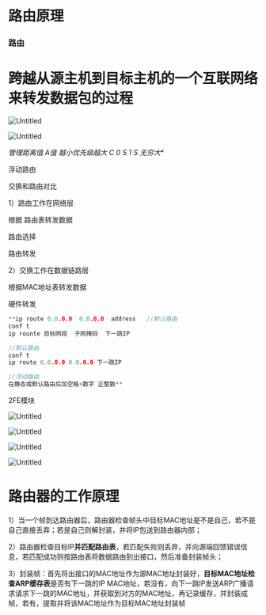 # 路由原理

### 路由

# 跨越从源主机到目标主机的一个互联网络来转发数据包的过程

![Untitled](Untitled%2076.png)

![Untitled](Untitled%2077.png)

**管理距离值 A值     越小优先级越大
C                 0
S                  1
S*             无穷大**

浮动路由

交换和路由对比

1）路由工作在网络层

根据 路由表转发数据

路由选择

路由转发

2）交换工作在数据链路层

根据MAC地址表转发数据

硬件转发

```cpp
**ip route 0.0.0.0  0.0.0.0  address   //默认路由
conf t
ip rounte 目标网段  子网掩码  下一跳IP

//默认路由
conf t
ip route 0.0.0.0 0.0.0.0 下一跳IP

//浮动路由
在静态或默认路由后加空格+数字 正整数**      
```

2FE模块

![Untitled](Untitled%2078.png)

![Untitled](Untitled%2079.png)

![Untitled](Untitled%2080.png)

![Untitled](Untitled%2081.png)

# 路由器的工作原理

1）当一个帧到达路由器后，路由器检查帧头中目标MAC地址是不是自己，若不是自己直接丢弃；若是自己则解封装，并将IP包送到路由器内部；

2）路由器检查目标IP**并匹配路由表**，若匹配失败则丢弃，并向源端回馈错误信息，若匹配成功则按路由表将数据路由到出接口，然后准备封装帧头；

3）封装帧：首先将出接口的MAC地址作为源MAC地址封装好，**目标MAC地址检查ARP缓存表**是否有下一跳的IP MAC地址，若没有，向下一跳IP发送ARP广播请求请求下一跳的MAC地址，并获取到对方的MAC地址，再记录缓存，并封装成帧，若有，提取并将该MAC地址作为目标MAC地址封装帧